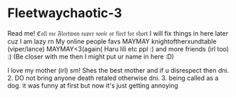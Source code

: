 # Fleetwaychaotic-3
Read me!
ℭ𝔞𝔩𝔩 𝔪𝔢 𝔉𝔩𝔢𝔢𝔱𝔴𝔞𝔶 𝔰𝔲𝔭𝔢𝔯 𝔰𝔬𝔫𝔦𝔠 𝔬𝔯 𝔣𝔩𝔢𝔢𝔱 𝔣𝔬𝔯 𝔰𝔥𝔬𝔯𝔱
 I will fix things in here later cuz I am lazy rn 
 My online people favs
 MAYMAY 
  knightoftherxundtable (viper/lance)
  MAYMAY<3(again(
  Haru
  lili
  etc ppl :)
  and more friends (irl too) :)
  (Be closer with me then I might put ur name in here :D) 

  I love my mother (irl) sm! Shes the best mother and if u disrespect then dni.
  2. DO not bring anyone death retaled otherwise dni.
  3. being called as a dog. it was funny at first but now it's just getting annoying
  
